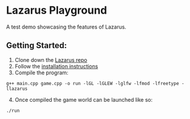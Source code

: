 # Lazarus Playground 
A test demo showcasing the features of Lazarus.

## Getting Started:
1. Clone down the [Lazarus repo](https://github.com/ford-jones/Lazarus)
2. Follow the [installation instructions](https://github.com/ford-jones/Lazarus/blob/main/docs/getting-started.md)
3. Compile the program:
```
g++ main.cpp game.cpp -o run -lGL -lGLEW -lglfw -lfmod -lfreetype -llazarus
```
4. Once compiled the game world can be launched like so:
```
./run
```
